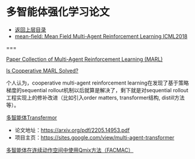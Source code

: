 # 多智能体强化学习论文

- [返回上层目录](../multi-agent-reinforcement-learning.md)
- [mean-field: Mean Field Multi-Agent Reinforcement Learning ICML2018](mean-field/Mean-Field-Multi-Agent-Reinforcement-Learning.md)





===

[Paper Collection of Multi-Agent Reinforcement Learning (MARL)](https://github.com/LantaoYu/MARL-Papers)



[Is Cooperative MARL Solved?](https://zhuanlan.zhihu.com/p/638551994)

个人认为，cooperative multi-agent reinforcement learning在发现了基于策略梯度的sequential rollout机制以后就算是解决了，剩下就是对sequential rollout工程实现上的修补改进（比如引入order matters, transformer结构, distill方法等）。



[多智能体Transfermor](https://baijiahao.baidu.com/s?id=1734508317413537582)

- 论文地址：https://arxiv.org/pdf/2205.14953.pdf
- 项目主页：https://sites.google.com/view/multi-agent-transformer

[多智能体在连续动作空间中使用Qmix方法（FACMAC）](https://zhuanlan.zhihu.com/p/635389539)

